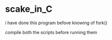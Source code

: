 # scake_in_C


i have done this program befove knowing of fork()

compile both the scripts before running them
